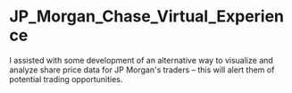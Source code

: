 # JP_Morgan_Chase_Virtual_Experience
I assisted with some development of an alternative way to visualize and analyze share price data for JP Morgan's traders – this will alert them of potential trading opportunities.
